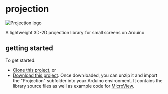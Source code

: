 # projection
![Projection logo](https://coeurdecode.files.wordpress.com/2015/03/apl_logo1-e1430090871131.png)

A lightweight 3D-2D projection library for small screens on Arduino

## getting started
To get started:
* [Clone this project](github-mac://openRepo/https://github.com/menehune23/projection), or
* [Download this project](https://github.com/menehune23/projection/archive/master.zip). Once downloaded, you can unzip it and import the "Projection" subfolder into your Arduino environment. It contains the library source files as well as example code for <a href="http://sfe.io/p12923" target="_blank">MicroView</a>.
